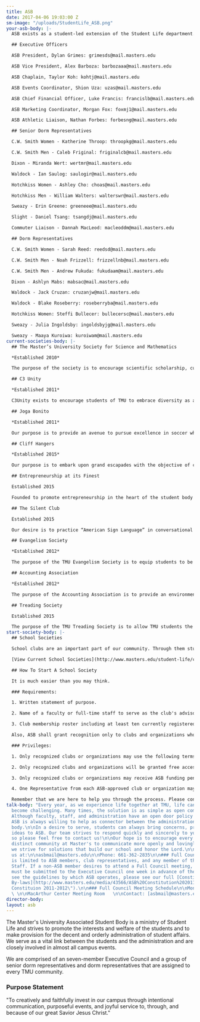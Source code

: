 ```yaml
---
title: ASB
date: 2017-04-06 19:03:00 Z
sm-image: "/uploads/StudentLife_ASB.png"
your-asb-body: |-
  ASB exists as a student-led extension of the Student Life department. We are here to facilitate exciting social events and inspiring opportunities for service that promote community on campus. In addition we provide the students and administration of TMU with a vital communication link.

  ## Executive Officers

  ASB President, Dylan Grimes: grimesds@mail.masters.edu

  ASB Vice President, Alex Barboza: barbozaaa@mail.masters.edu

  ASB Chaplain, Taylor Koh: kohtj@mail.masters.edu

  ASB Events Coordinator, Shion Uza: uzas@mail.masters.edu

  ASB Chief Financial Officer, Luke Francis: francislb@mail.masters.edu

  ASB Marketing Coordinator, Morgan Fox: foxmj1@mail.masters.edu

  ASB Athletic Liaison, Nathan Forbes: forbesng@mail.masters.edu

  ## Senior Dorm Representatives

  C.W. Smith Women - Katherine Throop: throopkg@mail.masters.edu

  C.W. Smith Men - Caleb Friginal: friginalcb@mail.masters.edu

  Dixon - Miranda Wert: wertmr@mail.masters.edu

  Waldock - Ian Saulog: saulogir@mail.masters.edu

  Hotchkiss Women - Ashley Cho: choas@mail.masters.edu

  Hotchkiss Men - William Walters: walterswr@mail.masters.edu

  Sweazy - Erin Greene: greeneee@mail.masters.edu

  Slight - Daniel Tsang: tsangdj@mail.masters.edu

  Commuter Liaison - Dannah MacLeod: macleoddm@mail.masters.edu

  ## Dorm Representatives

  C.W. Smith Women - Sarah Reed: reedsd@mail.masters.edu

  C.W. Smith Men - Noah Frizzell: frizzellnb@mail.masters.edu

  C.W. Smith Men - Andrew Fukuda: fukudaam@mail.masters.edu

  Dixon - Ashlyn Mabs: mabsac@mail.masters.edu

  Waldock - Jack Cruzan: cruzanjw@mail.masters.edu

  Waldock - Blake Roseberry: roseberryba@mail.masters.edu

  Hotchkiss Women: Steffi Bullecer: bullecersc@mail.masters.edu

  Sweazy - Julia Ingoldsby: ingoldsbyjg@mail.masters.edu

  Sweazy - Maaya Kuroiwa: kuroiwam@mail.masters.edu
current-societies-body: |-
  ## The Master’s University Society for Science and Mathematics

  *Established 2010*

  The purpose of the society is to encourage scientific scholarship, curiosity, inquiry, colleague fellowship, and educational activities in a God-honoring manner, in agreement with The Master’s University mission statement. We seek to encourage camaraderie between science majors and faculty specifically, as well as the entire campus, to encourage student-faculty communication for the further development and sharpening of the science and math majors, and to provide community services such as: high school and peer tutoring, home school outreach, and environmental stewardship. We seek to live as ambassadors of Christ and TMU to the scientific and educational community, and to engage in creation and bioethical research, discussion, and scholarship; we desire to pursue biblical truth in every arena of science.

  ## C3 Unity

  *Established 2011*

  C3Unity exists to encourage students of TMU to embrace diversity as a reflection of the Kingdom of God and to foster an environment for students to model the kind of love and unity toward one another that values the contributions of all people.

  ## Joga Bonito

  *Established 2011*

  Our purpose is to provide an avenue to pursue excellence in soccer while glorifying God in fostering of relationships. We want to create an environment where the advanced soccer player and beginner player can learn from each other and play together. Because soccer is the world’s most popular sport and TMU has a large international community, this club promotes student body unity and provides a piece of home for those international students.

  ## Cliff Hangers

  *Established 2015*

  Our purpose is to embark upon grand escapades with the objective of cultivating sanctifying relationships and gospel centered community. While exploring God’s creation we will discover God’s majesty and cultivate God-honoring friendships by hammocking and adventuring in unique places near southern California.

  ## Entrepreneurship at its Finest

  Established 2015

  Founded to promote entrepreneurship in the heart of the student body and plant originality in the minds of the next generation. Through creative minds and a passion for entrepreneurship, history and economies have been altered for the better. By God’s grace, Smith Smoothies has added a unique presence to the Master’s University and we want to continue this influence by expanding into an official Society. This Society is solely dedicated to learn more about the business world; while keeping God at the center.

  ## The Silent Club

  Established 2015

  Our desire is to practice “American Sign Language” in conversational set-ups so that we can become fluent in the language as well as to provide an opportunity for other students to comfortably learn some of the language. We want to eventually be able to use this language to spread the gospel to the Deaf people in our community.

  ## Evangelism Society

  *Established 2012*

  The purpose of the TMU Evangelism Society is to equip students to be faithful ambassadors of Christ and to be able to respond to objections to the Christian faith from a biblical worldview. The TMU Evangelism Society will be focused on evangelism and evangelism training in the Santa Clarita Area.

  ## Accounting Association

  *Established 2012*

  The purpose of the Accounting Association is to provide an environment for students interested in a business career, especially accounting, to network with professionals, faculty, and other students in order to expand their knowledge of the business world and hone the skills necessary for such a career.

  ## Treading Society

  Established 2015

  The purpose of the TMU Treading Society is to allow TMU students the exposure necessary for promoting a healthy lifestyle by means of water knowledge, water fitness, and sustainable buoyancy.
start-society-body: |-
  ## School Societies

  School clubs are an important part of our community. Through them students are able to express themselves and join together around common interests. This fellowship brings many positive results and we want to assist you in joining or even starting a club.

  [View Current School Societies](http://www.masters.edu/student-life/campus-ministries/asb/start-a-club/# "Current Clubs")

  ## How To Start A School Society

  It is much easier than you may think.

  ### Requirements:

  1. Written statement of purpose.

  2. Name of a faculty or full-time staff to serve as the club's advisor.

  3. Club membership roster including at least ten currently registered students.

  Also, ASB shall grant recognition only to clubs and organizations whose stated purpose is in harmony with the mission and purpose of the ASB and The Master's University. A majority vote of the ASB in a regular meeting shall be necessary to grant recognition.

  ### Privileges:

  1. Only recognized clubs or organizations may use the following terms or insignias: "The Master's University", "Master's", "TMU", or a "The Master's University" logo, or otherwise indicate any relationship to the college.

  2. Only recognized clubs and organizations will be granted free access to the use of TMU facilities and services, and then only upon appropriate request and approval stated in the ASB Operation Manual.

  3. Only recognized clubs or organizations may receive ASB funding pending approval of the guidelines stated in Article IX. Section 2. b.

  4. One Representative from each ASB-approved club or organization may have the privilege of the floor, but are without vote.

  Remember that we are here to help you through the process. Please contact us with any questions you may have about school clubs.
talk-body: "Every year, as we experience life together at TMU, life can sometimes
  become challenging. Many times, the solution is as simple as open communication.
  Although faculty, staff, and administration have an open door policy with students,
  ASB is always willing to help as connector between the administration and the student
  body.\n\nIn a desire to serve, students can always bring concerns, proposals, or
  ideas to ASB. Our team strives to respond quickly and sincerely to your requests,
  so please feel free to contact us!\n\nOur hope is to encourage every person and
  distinct community at Master's to communicate more openly and lovingly. Together
  we strive for solutions that build our school and honor the Lord.\n\nYou can contact
  us at:\n\nasbmail@masters.edu\n\nPhone: 661-362-2835\n\n### Full Council Meetings\n\nAttendance
  is limited to ASB members, club representatives, and any member of the Student Life
  Staff. If a non-ASB member desires to attend a Full Council meeting, a written request
  must be submitted to the Executive Council one week in advance of the meeting.\n\nTo
  see the guidelines by which ASB operates, please see our full [Constitution and
  By-laws](http://www.masters.edu/media/43566/ASB%20Constitution%202011-2012.pdf \"ASB
  Constituion 2011-2012\").\n\n### Full Council Meeting Schedule\n\nMondays at 10:15pm
  \ \n\nMacArthur Center Meeting Room   \n\nContact: [asbmail@masters.edu  ](mailto:asbmail@masters.edu)\n\n661-362-2835"
director-body: 
layout: asb
---
```


The Master's University Associated Student Body is a ministry of Student Life and strives to promote the interests and welfare of the students and to make provision for the decent and orderly administration of student affairs. We serve as a vital link between the students and the administration and are closely involved in almost all campus events.

We are comprised of an seven-member Executive Council and a group of senior dorm representatives and dorm representatives that are assigned to every TMU community.

### Purpose Statement

"To creatively and faithfully invest in our campus through intentional communication, purposeful events, and joyful service to, through, and because of our great Savior Jesus Christ."

